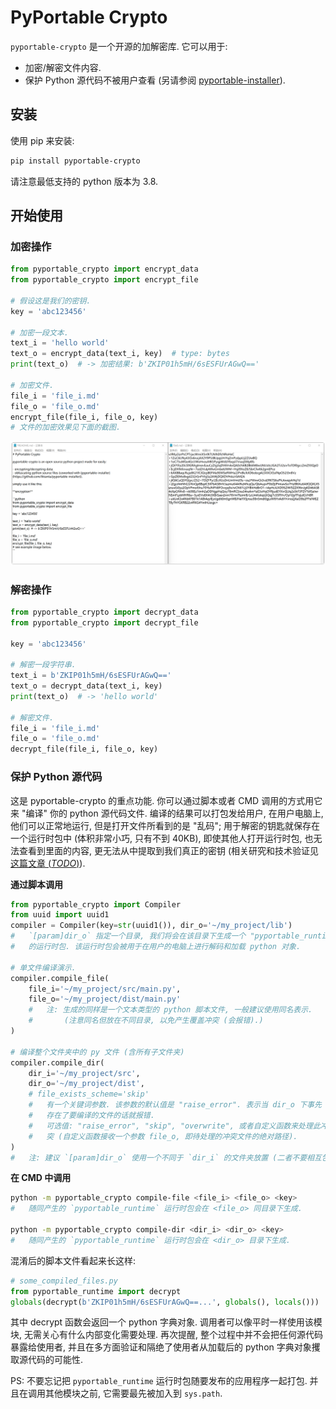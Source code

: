 # PyPortable Crypto

`pyportable-crypto` 是一个开源的加解密库. 它可以用于:

- 加密/解密文件内容.
- 保护 Python 源代码不被用户查看 (另请参阅 [pyportable-installer](https://github.com/likianta/pyportable-installer)).

## 安装

使用 pip 来安装:

```sh
pip install pyportable-crypto
```

请注意最低支持的 python 版本为 3.8.

## 开始使用

### 加密操作

```python
from pyportable_crypto import encrypt_data
from pyportable_crypto import encrypt_file

# 假设这是我们的密钥.
key = 'abc123456'

# 加密一段文本.
text_i = 'hello world'
text_o = encrypt_data(text_i, key)  # type: bytes
print(text_o)  # -> 加密结果: b'ZKIP01h5mH/6sESFUrAGwQ=='

# 加密文件.
file_i = 'file_i.md'
file_o = 'file_o.md'
encrypt_file(file_i, file_o, key)
# 文件的加密效果见下面的截图.
```

![image-20211213220357973](.assets/357973.png)

### 解密操作

```python
from pyportable_crypto import decrypt_data
from pyportable_crypto import decrypt_file

key = 'abc123456'

# 解密一段字符串.
text_i = b'ZKIP01h5mH/6sESFUrAGwQ=='
text_o = decrypt_data(text_i, key)
print(text_o)  # -> 'hello world'

# 解密文件.
file_i = 'file_i.md'
file_o = 'file_o.md'
decrypt_file(file_i, file_o, key)
```

### 保护 Python 源代码

这是 pyportable-crypto 的重点功能. 你可以通过脚本或者 CMD 调用的方式用它来 "编译" 你的 python 源代码文件. 编译的结果可以打包发给用户, 在用户电脑上, 他们可以正常地运行, 但是打开文件所看到的是 "乱码"; 用于解密的钥匙就保存在一个运行时包中 (体积非常小巧, 只有不到 40KB), 即使其他人打开运行时包, 也无法查看到里面的内容, 更无法从中提取到我们真正的密钥 (相关研究和技术验证见 [这篇文章 (*TODO*)](TODO)).

**通过脚本调用**

```python
from pyportable_crypto import Compiler
from uuid import uuid1
compiler = Compiler(key=str(uuid1()), dir_o='~/my_project/lib')
#   `[param]dir_o` 指定一个目录, 我们将会在该目录下生成一个 "pyportable_runtiem"
#   的运行时包. 该运行时包会被用于在用户的电脑上进行解码和加载 python 对象.

# 单文件编译演示.
compiler.compile_file(
    file_i='~/my_project/src/main.py', 
    file_o='~/my_project/dist/main.py'
    #   注: 生成的同样是一个文本类型的 python 脚本文件, 一般建议使用同名表示.
    #       (注意同名但放在不同目录, 以免产生覆盖冲突 (会报错).)
)

# 编译整个文件夹中的 py 文件 (含所有子文件夹)
compiler.compile_dir(
    dir_i='~/my_project/src',
    dir_o='~/my_project/dist',
    # file_exists_scheme='skip'
    #   有一个关键词参数. 该参数的默认值是 "raise_error". 表示当 dir_o 下事先
    #   存在了要编译的文件的话就报错.
    #   可选值: "raise_error", "skip", "overwrite", 或者自定义函数来处理此冲
    #   突 (自定义函数接收一个参数 file_o, 即待处理的冲突文件的绝对路径).
)
#   注: 建议 `[param]dir_o` 使用一个不同于 `dir_i` 的文件夹放置 (二者不要相互包含). 

```

**在 CMD 中调用**

```sh
python -m pyportable_crypto compile-file <file_i> <file_o> <key>
#   随同产生的 `pyportable_runtime` 运行时包会在 <file_o> 同目录下生成.

python -m pyportable_crypto compile-dir <dir_i> <dir_o> <key>
#   随同产生的 `pyportable_runtime` 运行时包会在 <dir_o> 目录下生成.
```

混淆后的脚本文件看起来长这样:

```python
# some_compiled_files.py
from pyportable_runtime import decrypt
globals(decrypt(b'ZKIP01h5mH/6sESFUrAGwQ==...', globals(), locals()))
```

其中 decrypt 函数会返回一个 python 字典对象. 调用者可以像平时一样使用该模块, 无需关心有什么内部变化需要处理. 再次提醒, 整个过程中并不会把任何源代码暴露给使用者, 并且在多方面验证和隔绝了使用者从加载后的 python 字典对象攫取源代码的可能性.

PS: 不要忘记把 `pyportable_runtime` 运行时包随要发布的应用程序一起打包. 并且在调用其他模块之前, 它需要最先被加入到 `sys.path`.
